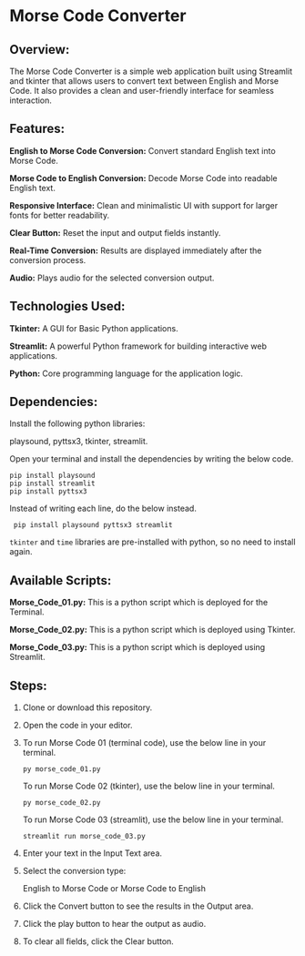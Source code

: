 # Morse Code Converter
## Overview:
The Morse Code Converter is a simple web application built using Streamlit and tkinter that allows users to convert text between English and Morse Code. It also provides a clean and user-friendly interface for seamless interaction.

## Features:
**English to Morse Code Conversion:** Convert standard English text into Morse Code.

**Morse Code to English Conversion:** Decode Morse Code into readable English text.

**Responsive Interface:** Clean and minimalistic UI with support for larger fonts for better readability.

**Clear Button:** Reset the input and output fields instantly.

**Real-Time Conversion:** Results are displayed immediately after the conversion process.

**Audio:** Plays audio for the selected conversion output.

## Technologies Used:
**Tkinter:** A GUI for Basic Python applications.

**Streamlit:** A powerful Python framework for building interactive web applications.

**Python:** Core programming language for the application logic.

## Dependencies:
Install the following python libraries:

playsound, pyttsx3, tkinter, streamlit.

Open your terminal and install the dependencies by writing the below code.
```
pip install playsound
pip install streamlit
pip install pyttsx3
```
Instead of writing each line, do the below instead.

` pip install playsound pyttsx3 streamlit`

`tkinter` and `time` libraries are pre-installed with python, so no need to install again.


## Available Scripts:
**Morse_Code_01.py:** This is a python script which is deployed for the Terminal.

**Morse_Code_02.py:** This is a python script which is deployed using Tkinter.

**Morse_Code_03.py:** This is a python script which is deployed using Streamlit.


## Steps:

1. Clone or download this repository.

2. Open the code in your editor.

3. To run Morse Code 01 (terminal code), use the below line in your terminal.
   
   `py morse_code_01.py`

   To run Morse Code 02 (tkinter), use the below line in your terminal.

   `py morse_code_02.py`

   To run Morse Code 03 (streamlit), use the below line in your terminal.

   `streamlit run morse_code_03.py`
   
5. Enter your text in the Input Text area.

6. Select the conversion type:

   English to Morse Code or Morse Code to English

7. Click the Convert button to see the results in the Output area.

8. Click the play button to hear the output as audio.

9. To clear all fields, click the Clear button.
